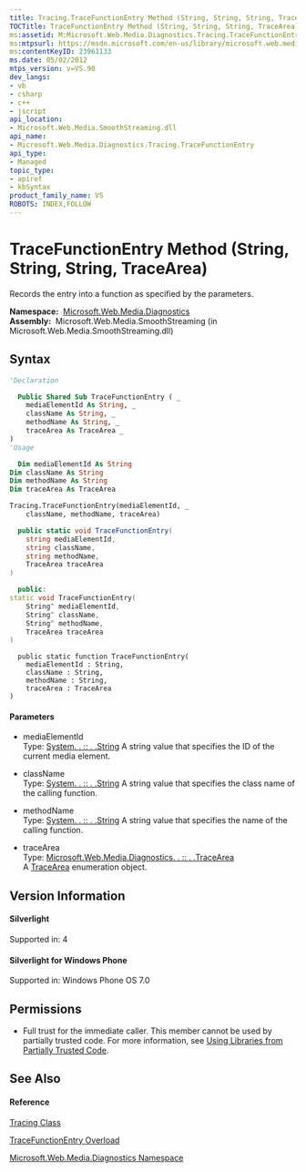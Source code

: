 ```yaml
---
title: Tracing.TraceFunctionEntry Method (String, String, String, TraceArea) (Microsoft.Web.Media.Diagnostics)
TOCTitle: TraceFunctionEntry Method (String, String, String, TraceArea)
ms:assetid: M:Microsoft.Web.Media.Diagnostics.Tracing.TraceFunctionEntry(System.String,System.String,System.String,Microsoft.Web.Media.Diagnostics.TraceArea)
ms:mtpsurl: https://msdn.microsoft.com/en-us/library/microsoft.web.media.diagnostics.tracing.tracefunctionentry(v=VS.90)
ms:contentKeyID: 23961133
ms.date: 05/02/2012
mtps_version: v=VS.90
dev_langs:
- vb
- csharp
- c++
- jscript
api_location:
- Microsoft.Web.Media.SmoothStreaming.dll
api_name:
- Microsoft.Web.Media.Diagnostics.Tracing.TraceFunctionEntry
api_type:
- Managed
topic_type:
- apiref
- kbSyntax
product_family_name: VS
ROBOTS: INDEX,FOLLOW
---
```


# TraceFunctionEntry Method (String, String, String, TraceArea)

Records the entry into a function as specified by the parameters.

**Namespace:**  [Microsoft.Web.Media.Diagnostics](microsoft-web-media-diagnostics-namespace_1.md)  
**Assembly:**  Microsoft.Web.Media.SmoothStreaming (in Microsoft.Web.Media.SmoothStreaming.dll)

## Syntax

``` vb
'Declaration

  Public Shared Sub TraceFunctionEntry ( _
    mediaElementId As String, _
    className As String, _
    methodName As String, _
    traceArea As TraceArea _
)
'Usage

  Dim mediaElementId As String
Dim className As String
Dim methodName As String
Dim traceArea As TraceArea

Tracing.TraceFunctionEntry(mediaElementId, _
    className, methodName, traceArea)
```

``` csharp
  public static void TraceFunctionEntry(
    string mediaElementId,
    string className,
    string methodName,
    TraceArea traceArea
)
```

``` c++
  public:
static void TraceFunctionEntry(
    String^ mediaElementId, 
    String^ className, 
    String^ methodName, 
    TraceArea traceArea
)
```

``` jscript
  public static function TraceFunctionEntry(
    mediaElementId : String, 
    className : String, 
    methodName : String, 
    traceArea : TraceArea
)
```

#### Parameters

  - mediaElementId  
    Type: [System. . :: . .String](https://msdn.microsoft.com/en-us/library/s1wwdcbf\(v=vs.90\))  
    A string value that specifies the ID of the current media element.  

<!-- end list -->

  - className  
    Type: [System. . :: . .String](https://msdn.microsoft.com/en-us/library/s1wwdcbf\(v=vs.90\))  
    A string value that specifies the class name of the calling function.  

<!-- end list -->

  - methodName  
    Type: [System. . :: . .String](https://msdn.microsoft.com/en-us/library/s1wwdcbf\(v=vs.90\))  
    A string value that specifies the name of the calling function.  

<!-- end list -->

  - traceArea  
    Type: [Microsoft.Web.Media.Diagnostics. . :: . .TraceArea](tracearea-enumeration-microsoft-web-media-diagnostics_1.md)  
    A [TraceArea](tracearea-enumeration-microsoft-web-media-diagnostics_1.md) enumeration object.  

## Version Information

#### Silverlight

Supported in: 4  

#### Silverlight for Windows Phone

Supported in: Windows Phone OS 7.0  

## Permissions

  - Full trust for the immediate caller. This member cannot be used by partially trusted code. For more information, see [Using Libraries from Partially Trusted Code](https://msdn.microsoft.com/en-us/library/8skskf63\(v=vs.90\)).

## See Also

#### Reference

[Tracing Class](tracing-class-microsoft-web-media-diagnostics_1.md)

[TraceFunctionEntry Overload](tracing-tracefunctionentry-method-microsoft-web-media-diagnostics_1.md)

[Microsoft.Web.Media.Diagnostics Namespace](microsoft-web-media-diagnostics-namespace_1.md)

